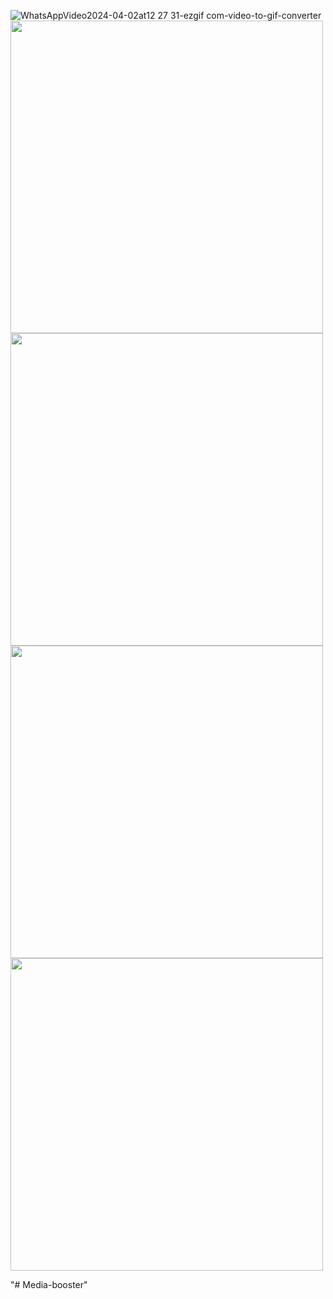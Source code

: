 ![WhatsAppVideo2024-04-02at12 27 31-ezgif com-video-to-gif-converter](https://github.com/HarshyamSinhGohil/Media-Booster/assets/162327106/cd56d9fc-f592-45af-9be5-d0767b249786)
<img src="https://github.com/HarshyamSinhGohil/Media-Booster/assets/162327106/9fd52025-6c7b-4ab9-9ce3-6fea08b7ca27" height="500"/>
<img src="https://github.com/HarshyamSinhGohil/Media-Booster/assets/162327106/529275b2-abf5-4360-8a3f-01def803267e" height="500"/>
<img src="https://github.com/HarshyamSinhGohil/Media-Booster/assets/162327106/f51bbd76-d2a9-4afa-aa23-04379c1d6a73" height="500"/>
<img src="https://github.com/HarshyamSinhGohil/Media-Booster/assets/162327106/273fc8dc-d2bf-4e58-8e3c-5b5aae932b5d" height="500"/>

"# Media-booster" 
